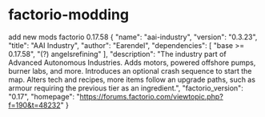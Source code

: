 # factorio-modding
add new mods factorio 0.17.58
{
	"name": "aai-industry",
	"version": "0.3.23",
	"title": "AAI Industry",
	"author": "Earendel",
	"dependencies": [
		"base >= 0.17.58",
		"(?) angelsrefining"
	],
	"description": "The industry part of Advanced Autonomous Industries. Adds motors, powered offshore pumps, burner labs, and more. Introduces an optional crash sequence to start the map. Alters tech and recipes, more items follow an upgrade paths, such as armour requiring the previous tier as an ingredient.",
	"factorio_version": "0.17",
	"homepage": "https://forums.factorio.com/viewtopic.php?f=190&t=48232"
}
